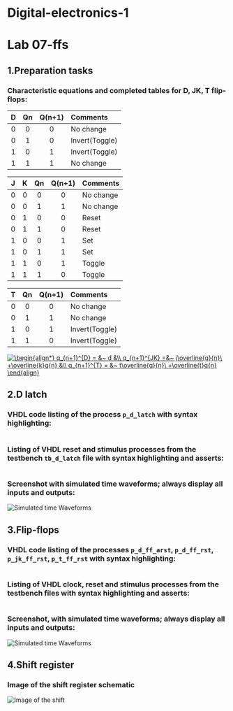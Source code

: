 # Digital-electronics-1

# Lab 07-ffs

## 1.Preparation tasks

### Characteristic equations and completed tables for D, JK, T flip-flops:
   | **D** | **Qn** | **Q(n+1)** | **Comments** |
   | :-: | :-: | :-: | :-- |
   | 0 | 0 | 0 | No change |
   | 0 | 1 | 0 | Invert(Toggle) |
   | 1 | 0 | 1 | Invert(Toggle) |
   | 1 | 1 | 1 | No change |

   | **J** | **K** | **Qn** | **Q(n+1)** | **Comments** |
   | :-: | :-: | :-: | :-: | :-- |
   | 0 | 0 | 0 | 0 | No change |
   | 0 | 0 | 1 | 1 | No change |
   | 0 | 1 | 0 | 0 | Reset |
   | 0 | 1 | 1 | 0 | Reset |
   | 1 | 0 | 0 | 1 | Set |
   | 1 | 0 | 1 | 1 | Set |
   | 1 | 1 | 0 | 1 | Toggle |
   | 1 | 1 | 1 | 0 | Toggle |

   | **T** | **Qn** | **Q(n+1)** | **Comments** |
   | :-: | :-: | :-: | :-- |
   | 0 | 0 | 0 | No change |
   | 0 | 1 | 1 | No change |
   | 1 | 0 | 1 | Invert(Toggle) |
   | 1 | 1 | 0 | Invert(Toggle) |

<a href="https://www.codecogs.com/eqnedit.php?latex=\begin{align*}&space;q_{n&plus;1}^{D}&space;=&space;&~&space;d&space;&\\&space;q_{n&plus;1}^{JK}&space;=&~&space;j\overline{q}{n}\&space;&plus;\overline{k}q{n}&space;&\\&space;q_{n&plus;1}^{T}&space;=&space;&~&space;t\overline{q}{n}\&space;&plus;\overline{t}q{n}&space;\end{align}" target="_blank"><img src="https://latex.codecogs.com/gif.latex?\begin{align*}&space;q_{n&plus;1}^{D}&space;=&space;&~&space;d&space;&\\&space;q_{n&plus;1}^{JK}&space;=&~&space;j\overline{q}{n}\&space;&plus;\overline{k}q{n}&space;&\\&space;q_{n&plus;1}^{T}&space;=&space;&~&space;t\overline{q}{n}\&space;&plus;\overline{t}q{n}&space;\end{align}" title="\begin{align*} q_{n+1}^{D} = &~ d &\\ q_{n+1}^{JK} =&~ j\overline{q}{n}\ +\overline{k}q{n} &\\ q_{n+1}^{T} = &~ t\overline{q}{n}\ +\overline{t}q{n} \end{align}" /></a>

## 2.D latch

### VHDL code listing of the process ```p_d_latch``` with syntax highlighting:
```vhdl

```

### Listing of VHDL reset and stimulus processes from the testbench ```tb_d_latch``` file with syntax highlighting and asserts:
```vhdl

```

### Screenshot with simulated time waveforms; always display all inputs and outputs:

![Simulated time Waveforms](Images/.png)


## 3.Flip-flops

### VHDL code listing of the processes ```p_d_ff_arst```, ```p_d_ff_rst```, ```p_jk_ff_rst```, ```p_t_ff_rst``` with syntax highlighting:
```vhdl

```

### Listing of VHDL clock, reset and stimulus processes from the testbench files with syntax highlighting and asserts:
```vhdl

```

### Screenshot, with simulated time waveforms; always display all inputs and outputs:
![Simulated time Waveforms](Images/.png)

## 4.Shift register

### Image of the shift register schematic
![Image of the shift](Images/.png)